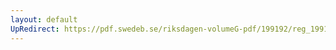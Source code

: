 ```yaml
---
layout: default
UpRedirect: https://pdf.swedeb.se/riksdagen-volumeG-pdf/199192/reg_199192/reg_199192_0317.pdf
---
```

